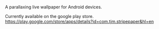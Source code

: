 A parallaxing live wallpaper for Android devices.

Currently available on the google play store.
https://play.google.com/store/apps/details?id=com.tjm.stripepaper&hl=en
